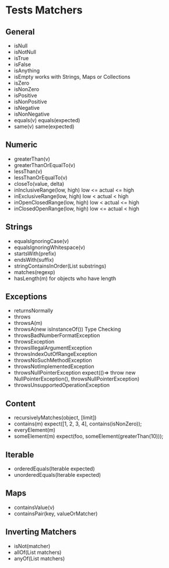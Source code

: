 # Tests Matchers

## General	

- isNull	
- isNotNull	
- isTrue	
- isFalse	
- isAnything	
- isEmpty	works with Strings, Maps or Collections
- isZero	
- isNonZero	
- isPositive	
- isNonPositive	
- isNegative	
- isNonNegative	
- equals(v)	equals(expected)
- same(v)	same(expected)
 	
## Numeric

- greaterThan(v)	
- greaterThanOrEqualTo(v)	
- lessThan(v)	
- lessThanOrEqualTo(v)	
- closeTo(value, delta)	
- inInclusiveRange(low, high)	low <= actual <= high
- inExclusiveRange(low, high)	low < actual < high
- inOpenClosedRange(low, high)	low < actual <= high
- inClosedOpenRange(low, high)	low <= actual < high
 	
## Strings	

- equalsIgnoringCase(v)	
- equalsIgnoringWhitespace(v)	
- startsWith(prefix)	
- endsWith(suffix)	
- stringContainsInOrder(List<String> substrings)	
- matches(regexp)	
- hasLength(m)	for objects who have length
 	
## Exceptions	

- returnsNormally	
- throws	
- throwsA(m)	
- throwsA(new isInstanceOf<T>())	Type Checking
- throwsBadNumberFormatException	
- throwsException	
- throwsIllegalArgumentException	
- throwsIndexOutOfRangeException	
- throwsNoSuchMethodException	
- throwsNotImplementedException	
- throwsNullPointerException	expect(()=> throw new NullPointerException(), throwsNullPointerException)
- throwsUnsupportedOperationException
 	
## Content

- recursivelyMatches(object, [limit])	
- contains(m)	expect([1, 2, 3, 4], contains(isNonZero));
- everyElement(m)	
- someElement(m)	expect(foo, someElement(greaterThan(10)));
 	
## Iterable

- orderedEquals(Iterable expected)	
- unorderedEquals(Iterable expected)	
 	
## Maps

- containsValue(v)	
- containsPair(key, valueOrMatcher)	
 	
## Inverting Matchers

- isNot(matcher)	
- allOf(List<Mather> matchers)	
- anyOf(List<Mather> matchers)

